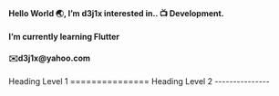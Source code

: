 <h4>Hello World 🌏, I’m d3j1x  interested in.. 📺 Development.</h4> 
<b>I’m currently learning Flutter</b>
<h4>✉️d3j1x@yahoo.com</h4> 
Heading Level 1
===============
Heading Level 2
---------------
<!---
d3j1x/d3j1x is a ✨ special ✨ repository because its `README.md` (this file) appears on your GitHub profile.
You can click the Preview link to take a look at your changes.
--->
